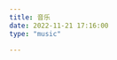 ```yaml
---
title: 音乐
date: 2022-11-21 17:16:00
type: "music"

---
```


<div id="aplayer-oSEOhviA" class="aplayer aplayer-tag-marker meting-tag-marker" data-id="7316264169" data-server="netease" data-type="playlist" data-mode="random" data-autoplay="false" data-listmaxheight="340px" data-preload="auto" data-theme="#e3f2f5" data-volume="0.4" mutex="true"></div>